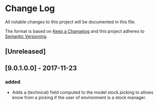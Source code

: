 # Change Log
All notable changes to this project will be documented in this file.

The format is based on [Keep a Changelog](http://keepachangelog.com/)
and this project adheres to [Semantic Versioning](http://semver.org/).

## [Unreleased]

## [9.0.1.0.0] - 2017-11-23
### added
- Adds a (technical) field computed to the model stock.picking to allows know from a picking if the user of environment is a stock manager.
